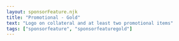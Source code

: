 ```yaml
---
layout: sponsorFeature.njk
title: "Promotional - Gold"
text: "Logo on collateral and at least two promotional items"
tags: ["sponsorfeature", "sponsorfeaturegold"]
---
```

